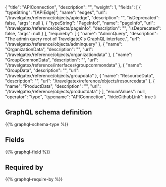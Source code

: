 {
  "title": "APIConnection",
  "description": "",
  "weight": 1,
  "fields": [
    {
      "typeString": "[APIEdge]",
      "name": "edges",
      "url": "/travelgatex/reference/objects/apiedge",
      "description": "",
      "isDeprecated": false,
      "args": null
    },
    {
      "typeString": "PageInfo!",
      "name": "pageInfo",
      "url": "/travelgatex/reference/objects/pageinfo",
      "description": "",
      "isDeprecated": false,
      "args": null
    }
  ],
  "requireby": [
    {
      "name": "AdminQuery",
      "description": "The admin query root of TravelgateX's GraphQL interface.",
      "url": "/travelgatex/reference/objects/adminquery"
    },
    {
      "name": "OrganizationData",
      "description": "",
      "url": "/travelgatex/reference/objects/organizationdata"
    },
    {
      "name": "GroupCommonData",
      "description": "",
      "url": "/travelgatex/reference/interfaces/groupcommondata"
    },
    {
      "name": "GroupData",
      "description": "",
      "url": "/travelgatex/reference/objects/groupdata"
    },
    {
      "name": "ResourceData",
      "description": "",
      "url": "/travelgatex/reference/objects/resourcedata"
    },
    {
      "name": "ProductData",
      "description": "",
      "url": "/travelgatex/reference/objects/productdata"
    }
  ],
  "enumValues": null,
  "operator": "type",
  "typename": "APIConnection",
  "hideGithubLink": true
}
## GraphQL schema definition

{{% graphql-schema-type %}}

## Fields

{{% graphql-field %}}

## Required by

{{% graphql-require-by %}}
